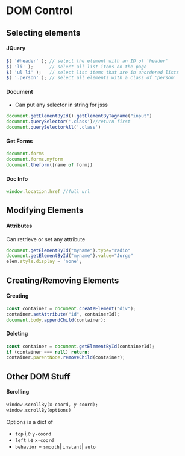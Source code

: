 # DOM Control

## Selecting elements

#### JQuery

```js
$( '#header' ); // select the element with an ID of 'header'
$( 'li' );      // select all list items on the page
$( 'ul li' );   // select list items that are in unordered lists
$( '.person' ); // select all elements with a class of 'person'
```

#### Document

- Can put any selector in string for jsss

```js
document.getElementById().getElementByTagname("input")
document.querySelector('.class')//return first
document.querySelectorAll('.class')
```

#### Get Forms

```js
document.forms
document.forms.myform
document.theform([name of form])
```

#### Doc Info

```js
window.location.href //full url
```

## Modifying Elements

#### Attributes

Can retrieve or set any attribute

```js
document.getElementById("myname").type="radio"
document.getElementById("myname").value="Jorge"
elem.style.display = 'none';
```

## Creating/Removing Elements

#### Creating

```js
const container = document.createElement("div");
container.setAttribute("id", containerId);
document.body.appendChild(container);
```

#### Deleting

```js
const container = document.getElementById(containerId);
if (container === null) return;
container.parentNode.removeChild(container);
```

## Other DOM Stuff

#### Scrolling 

```html
window.scrollBy(x-coord, y-coord);
window.scrollBy(options)
```

Options is a dict of 

- `top` i,e `y-coord`
- `left` i.e `x-coord`
- `behavior` =  `smooth`| `instant`| `auto`

